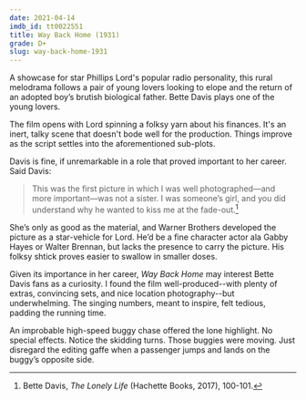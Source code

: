 ```yaml
---
date: 2021-04-14
imdb_id: tt0022551
title: Way Back Home (1931)
grade: D+
slug: way-back-home-1931
---
```


A showcase for star Phillips Lord's popular radio personality, this rural melodrama follows a pair of young lovers looking to elope and the return of an adopted boy’s brutish biological father. Bette Davis plays one of the young lovers.

<!-- end -->

The film opens with Lord spinning a folksy yarn about his finances. It's an inert, talky scene that doesn't bode well for the production. Things improve as the script settles into the aforementioned sub-plots.

Davis is fine, if unremarkable in a role that proved important to her career. Said Davis:

> This was the first picture in which I was well photographed—and more important—was not a sister. I was someone’s girl, and you did understand why he wanted to kiss me at the fade-out.[^1]

She’s only as good as the material, and Warner Brothers developed the picture as a star-vehicle for Lord. He’d be a fine character actor ala Gabby Hayes or Walter Brennan, but lacks the presence to carry the picture. His folksy shtick proves easier to swallow in smaller doses.

Given its importance in her career, _Way Back Home_ may interest Bette Davis fans as a curiosity. I found the film well-produced--with plenty of extras, convincing sets, and nice location photography--but underwhelming. The singing numbers, meant to inspire, felt tedious, padding the running time.

An improbable high-speed buggy chase offered the lone highlight. No special effects. Notice the skidding turns. Those buggies were moving. Just disregard the editing gaffe when a passenger jumps and lands on the buggy’s opposite side.

[^1]: Bette Davis, _The Lonely Life_ (Hachette Books, 2017), 100-101.
